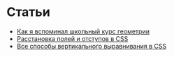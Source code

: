 # Статьи
 * [Как я вспоминал школьный курс геометрии](articles/triangle-mixin.md)
 * [Расстановка полей и отступов в CSS](articles/margin-and-padding.md)
 * [Все способы вертикального выравнивания в CSS](articles/vertical-align.md) 
